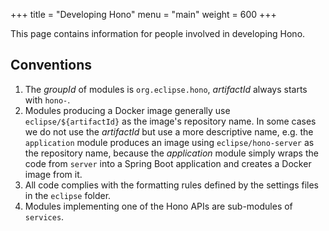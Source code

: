 +++
title = "Developing Hono"
menu = "main"
weight = 600
+++

This page contains information for people involved in developing Hono.

## Conventions

1. The *groupId* of modules is `org.eclipse.hono`, *artifactId* always starts with `hono-`.
1. Modules producing a Docker image generally use `eclipse/${artifactId}` as the image's repository name. In some cases we do not use the <em>artifactId</em> but use a more descriptive name, e.g. the `application` module produces an image using `eclipse/hono-server` as the repository name, because the <em>application</em> module simply wraps the code from `server` into a Spring Boot application and creates a Docker image from it.
1. All code complies with the formatting rules defined by the settings files in the `eclipse` folder.
1. Modules implementing one of the Hono APIs are sub-modules of `services`.

